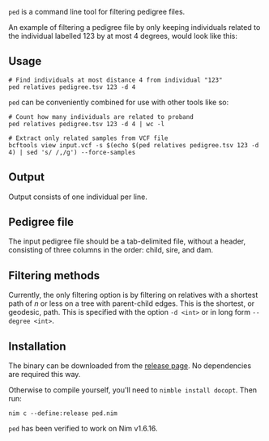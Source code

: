 `ped` is a command line tool for filtering pedigree files.

An example of filtering a pedigree file by only keeping individuals related to the individual labelled 123 by at most 4 degrees, would look like this:

## Usage
```
# Find individuals at most distance 4 from individual "123"
ped relatives pedigree.tsv 123 -d 4
```

`ped` can be conveniently combined for use with other tools like so:
```
# Count how many individuals are related to proband
ped relatives pedigree.tsv 123 -d 4 | wc -l

# Extract only related samples from VCF file
bcftools view input.vcf -s $(echo $(ped relatives pedigree.tsv 123 -d 4) | sed 's/ /,/g') --force-samples
```

## Output
Output consists of one individual per line.

## Pedigree file
The input pedigree file should be a tab-delimited file, without a header, consisting of three columns in the order: child, sire, and dam.

## Filtering methods
Currently, the only filtering option is by filtering on relatives with a shortest path of *n* or less on a tree with parent-child edges. This is the shortest, or geodesic, path. This is specified with the option `-d <int>` or in long form `--degree <int>`.

## Installation
The binary can be downloaded from the [release page](https://github.com/allytrope/ped/releases). No dependencies are required this way. 

Otherwise to compile yourself, you'll need to `nimble install docopt`. 
Then run:
```
nim c --define:release ped.nim
```

`ped` has been verified to work on Nim v1.6.16.